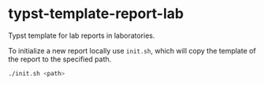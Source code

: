 # typst-template-report-lab
Typst template for lab reports in laboratories.

To initialize a new report locally use `init.sh`, which will copy the template
of the report to the specified path.
```bash
./init.sh <path>
```

